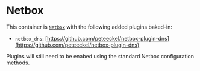 # Netbox

This container is [`Netbox`](https://github.com/netbox-community/netbox-docker)
with the following added plugins baked-in:

- `netbox_dns`: [https://github.com/peteeckel/netbox-plugin-dns](https://github.com/peteeckel/netbox-plugin-dns)

Plugins will still need to be enabed using the standard Netbox configuration
methods.
